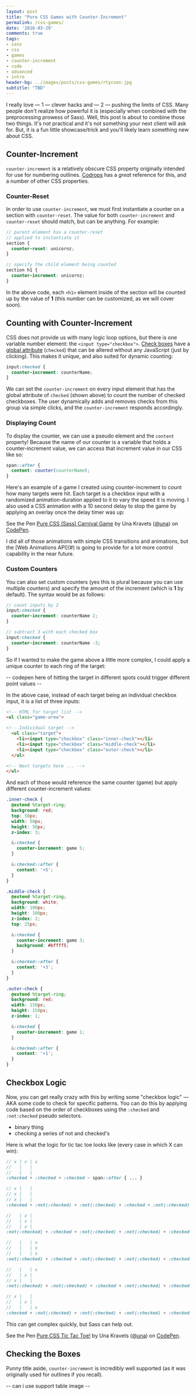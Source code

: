```yaml
---
layout: post
title: "Pure CSS Games with Counter-Increment"
permalink: /css-games/
date: '2016-03-29'
comments: true
tags:
- sass
- css
- games
- counter-increment
- code
- advanced
- intro
header-bg: ../images/posts/css-games/rtycoon.jpg
subtitle: "TBD"
---
```


I really love &mdash; 1 &mdash; clever hacks and &mdash; 2 &mdash; pushing the limits of CSS. Many people don't realize how powerful it is (especially when combined with the preprocessing prowess of Sass). Well, this post is about to combine those two things. It's not practical and it's not something your next client will ask for. But, it is a fun little showcase/trick and you'll likely learn something new about CSS.

## Counter-Increment

`counter-increment` is a relatively obscure CSS property originally intended for use for numbering outlines. [Codrops](http://tympanus.net/codrops/css_reference/counter-increment/) has a *great* reference for this, and a number of other CSS properties.

### Counter-Reset

In order to use `counter-increment`, we must first instantiate a counter on a section with `counter-reset`. The value for both `counter-increment` and `counter-reset` should match, but can be anything. For example:

```scss
// parent element has a counter-reset
// applied to instantiate it
section {
  counter-reset: unicornz;
}

// specify the child element being counted
section h1 {
  counter-increment: unicornz;
}
```

In the above code, each `<h1>` element inside of the section will be counted up by the value of **1** (this number can be customized, as we will cover soon).

## Counting with Counter-Increment

CSS does not provide us with many logic loop options, but there is one variable number element: the `<input type="checkbox">`. [Check boxes](https://developer.mozilla.org/en-US/docs/Web/HTML/Element/input/checkbox) have a [global attribute](https://developer.mozilla.org/en-US/docs/Web/HTML/Global_attributes) (`checked`) that can be altered without any JavaScript (just by clicking). This makes it unique, and also suited for dynamic counting:

```scss
input:checked {
  counter-increment: counterName;
}
```

We can set the `counter-increment` on every input element that has the global attribute of `checked` (shown above) to count the number of checked checkboxes. The user dynamically adds and removes checks from this group via simple clicks, and the `counter-increment` responds accordingly.

### Displaying Count

To display the counter, we can use a pseudo element and the `content` property! Because the name of our counter is a variable that holds a counter-increment value, we can access that increment value in our CSS like so:

```css
span::after {
  content: counter(counterName);
}
```

Here's an example of a game I created using counter-increment to count how many targets were hit. Each target is a checkbox input with a randomized animation-duration applied to it to vary the speed it is moving. I also used a CSS animation with a 10 second delay to stop the game by applying an overlay once the delay timer was up:

<p data-height="600" data-theme-id="5255" data-slug-hash="NxZaNr" data-default-tab="result" data-user="una" class="codepen">See the Pen <a href="http://codepen.io/una/pen/NxZaNr/">Pure CSS (Sass) Carnival Game</a> by Una Kravets (<a href="http://codepen.io/una">@una</a>) on <a href="http://codepen.io">CodePen</a>.</p>
<script async src="//assets.codepen.io/assets/embed/ei.js"></script>

<aside>I did all of those animations with simple CSS transitions and animations, but the [Web Animations API](#) is going to provide for a lot more control capability in the near future.</aside>

### Custom Counters

You can also set custom counters (yes this is plural because you can use multiple counters) and specify the amount of the increment (which is **1** by default). The syntax would be as follows:

```scss
// count inputs by 2
input:checked {
  counter-increment: counterName 2;
}

// subtract 3 with each checked box
input:checked {
  counter-increment: counterName -3;
}
```

So if I wanted to make the game above a little more complex, I could apply a unique counter to each ring of the target:

-- codepen here of hitting the target in different spots could trigger different point values --

In the above case, instead of each target being an individual checkbox input, it is a list of three inputs:

```html
<!-- HTML for target list -->
<ul class="game-area">

<!-- Individual target -->
  <ul class="target">
    <li><input type="checkbox" class="inner-check"></li>
    <li><input type="checkbox" class="middle-check"></li>
    <li><input type="checkbox" class="outer-check"></li>
  </ul>

<!-- Next targets here ... -->
</ul>
```

And each of those would reference the same counter (game) but apply different counter-increment values:

```scss
.inner-check {
  @extend %target-ring;
  background: red;
  top: 50px;
  width: 50px;
  height: 50px;
  z-index: 3;

  &:checked {
    counter-increment: game 5;
  }

  &:checked::after {
    content: '+5';
  }
}

.middle-check {
  @extend %target-ring;
  background: white;
  width: 100px;
  height: 100px;
  z-index: 2;
  top: 25px;

  &:checked {
    counter-increment: game 3;
    background: #bffff5;
  }

  &:checked::after {
    content: '+3';
  }
}

.outer-check {
  @extend %target-ring;
  background: red;
  width: 150px;
  height: 150px;
  z-index: 1;

  &:checked {
    counter-increment: game 1;
  }

  &:checked::after {
    content: '+1';
  }
}
```


## Checkbox Logic

Now, you can get really crazy with this by writing some "checkbox logic" &mdash; AKA some code to check for specific patterns. You can do this by applying code based on the order of checkboxes using the `:checked` and `:not:checked` pseudo selectors.

- binary thing
- checking a series of not and checked's

Here is what the logic for tic tac toe looks like (every case in which X can win):

```scss
// x | x | x
//   |   |
//   |   |
:checked + :checked + :checked ~ span::after { ... }

// x |   |
// x |   |
// x |   |
:checked + :not(:checked) + :not(:checked) + :checked + :not(:checked) + :not(:checked) + :checked ~ span::after { ... }

//   | x |
//   | x |
//   | x |
:not(:checked) + :checked + :not(:checked) + :not(:checked) + :checked + :not(:checked) + :not(:checked) + :checked ~ span::after { ... }

//   |   | x
//   |   | x
//   |   | x
:not(:checked) + :checked + :not(:checked) + :not(:checked) + :checked + :not(:checked) + :not(:checked) + :checked ~ span::after { ... }

//   |   | x
//   | x |
// x |   |
:not(:checked) + :not(:checked) + :checked + :not(:checked) + :checked + :not(:checked) + :checked ~ span::after { ... }

// x |   |
//   | x |
//   |   | x
:checked + :not(:checked) + :not(:checked) + :not(:checked) + :checked + :not(:checked) + :not(:checked) + :not(:checked)+ :checked ~ span::after { ... }
```

This can get complex quickly, but Sass can help out.

<p data-height="600" data-theme-id="5255" data-slug-hash="aNZEbB" data-default-tab="result" data-user="una" class="codepen">See the Pen <a href="http://codepen.io/una/pen/aNZEbB/">Pure CSS Tic Tac Toe!</a> by Una Kravets (<a href="http://codepen.io/una">@una</a>) on <a href="http://codepen.io">CodePen</a>.</p>
<script async src="//assets.codepen.io/assets/embed/ei.js"></script>

## Checking the Boxes

Punny title aside, `counter-increment` is incredibly well supported (as it was originally used for outlines if you recall).

-- can i use support table image --